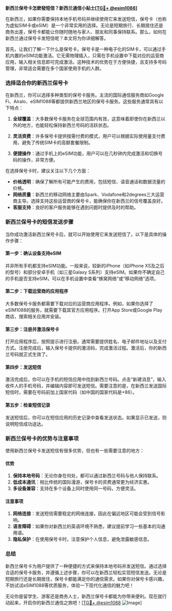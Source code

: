 **新西兰保号卡怎麽發短信？新西兰通信小贴士[[TG💪+ @esim1088](https://t.me/s/esim1088)]**

在新西兰，如果你需要保持本地手机号码并继续使用它来发送短信，保号卡（也称为虚拟SIM卡或eSIM）是一个非常实用的选择。无论是短期旅行、长期居住还是商务出差，保号卡都能让你随时随地与家人、朋友和同事保持联系。那么，如何在新西兰通过保号卡发短信呢？本文将为你详细解答。

首先，让我们了解一下什么是保号卡。保号卡是一种电子化的SIM卡，可以通过手机内置的eSIM功能激活。它无需物理插入，只需在手机设置中下载对应的运营商应用，输入相关信息即可完成激活。这种技术的优势在于方便快捷，且支持多号码管理，非常适合需要在多个国家使用手机的人群。

### **选择适合你的新西兰保号卡**

在新西兰，你可以选择多种类型的保号卡服务。主流的国际通信服务商如Google Fi、Airalo、eSIM1088等都提供新西兰地区的保号卡服务。这些服务通常具有以下特点：

1. **全球覆盖**：大多数保号卡服务在全球范围内有效，这意味着即使你在新西兰以外的地方，也能轻松保持新西兰号码的活跃状态。
   
2. **灵活资费**：许多保号卡提供按需付费的模式，用户可以根据实际使用量支付费用，避免了传统SIM卡的高额套餐限制。

3. **便捷操作**：通过手机上的eSIM功能，用户可以在几秒钟内完成激活和切换号码的操作，非常方便。

在选择保号卡时，建议关注以下几个方面：
- **价格透明**：确保了解所有可能产生的费用，包括短信、语音通话和数据流量的价格。
- **网络质量**：新西兰的移动网络主要由Spark、Vodafone和2degrees三大运营商主导。选择支持这些运营商的保号卡，能确保你在新西兰的信号覆盖良好。
- **客服支持**：良好的客户服务能够在遇到问题时提供及时的帮助。

### **新西兰保号卡的短信发送步骤**

当你成功激活新西兰保号卡后，就可以开始使用它来发送短信了。以下是具体的操作步骤：

#### **第一步：确认设备支持eSIM**
并非所有手机都支持eSIM功能。一般来说，较新的iPhone（如iPhone XS及之后的型号）和部分安卓手机（如三星Galaxy S系列）支持eSIM。如果你不确定自己的手机是否支持eSIM，可以在手机设置中查看“蜂窝网络”或“移动网络”选项。

#### **第二步：下载运营商的应用程序**
大多数保号卡服务都需要下载对应的运营商应用程序。例如，如果你选择了eSIM1088的服务，就需要下载其官方应用程序。打开App Store或Google Play商店，搜索相关应用并安装。

#### **第三步：注册并激活保号卡**
打开应用程序后，按照提示进行注册。通常需要提供姓名、电子邮件地址以及支付方式。注册完成后，输入保号卡提供的激活码，完成激活过程。激活后，你的新西兰号码就正式生效了。

#### **第四步：发送短信**
激活完成后，你可以在手机的短信应用中找到新西兰号码。点击“新建消息”，输入收件人的手机号码，并编辑内容即可发送短信。需要注意的是，在新西兰发送国际短信时，需要在号码前加上国家代码（如中国的国家代码是+86）。

#### **第五步：检查短信记录**
发送短信后，你可以在短信应用的历史记录中查看发送状态。如果显示已发送，则说明短信成功送达。

### **新西兰保号卡的优势与注意事项**

使用新西兰保号卡发送短信有很多优势，但也有一些需要注意的地方：

#### **优势**
1. **保持本地号码**：无论你身在何处，都可以通过新西兰号码与他人保持联系。
2. **低成本通讯**：相比传统的国际漫游，保号卡的资费通常更为经济实惠。
3. **多设备兼容**：支持在多个设备上同时使用同一号码，方便灵活。

#### **注意事项**
1. **网络连接**：发送短信需要稳定的网络连接，因此在偏远地区可能会受到信号影响。
2. **语言障碍**：如果你对新西兰的英语环境不熟悉，建议提前学习一些基本的沟通用语。
3. **隐私保护**：在使用保号卡时，注意保护个人信息，避免泄露敏感信息。

### **总结**

新西兰保号卡为用户提供了一种便捷的方式来保持本地号码并发送短信。通过选择合适的保号卡服务，并遵循上述步骤，你可以在新西兰轻松实现短信发送。无论是短期旅行还是长期居住，保号卡都能满足你的通信需求。如果你对保号卡感兴趣，不妨试试eSIM1088等优质服务，体验一下现代化通信的魅力吧！

无论你是留学生、游客还是商务人士，新西兰保号卡都能为你带来便利。现在就行动起来，开启你的新西兰通信之旅吧！[[TG💪+ @esim1088](https://t.me/s/esim1088) ![Image](https://i.postimg.cc/4NQfJmqS/Snipaste-2025-05-13-00-14-12.png)]